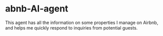 # abnb-AI-agent
This agent has all the information on some properties I manage on Airbnb, and helps me quickly respond to inquiries from potential guests.

